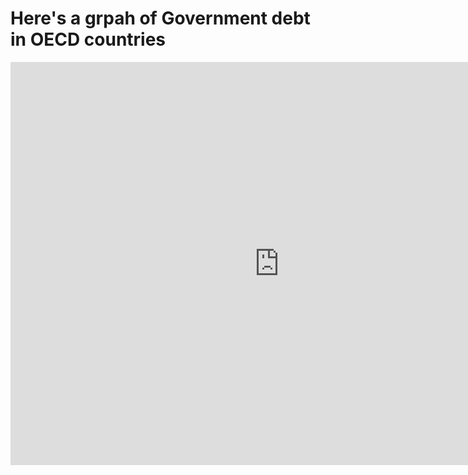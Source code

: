 # Here's a grpah of Government debt in OECD countries
<iframe src="https://data.oecd.org/chart/6gOS" width="860" height="645" style="border: 0" mozallowfullscreen="true" webkitallowfullscreen="true" allowfullscreen="true"><a href="https://data.oecd.org/chart/6gOS" target="_blank">OECD Chart: General government debt, Total, % of GDP, Annual, 2015</a></iframe>
